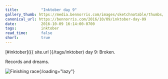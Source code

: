 ```yaml
---
title:          "Inktober day 9"
gallery_thumb: https://media.bennorris.com/images/sketchnotable/thumbs/inktober-day-09.jpg
canonical_url: https://bennorris.com/2016/10/09/inktober-day-09
date:           2016-10-09 16:14:00-0700
tags:           inktober
read_time:      false
short:          true
---
```

[#inktober]({{ site.url }}/tags/inktober) day 9: Broken.

Records and dreams.

![Finishing race](https://media.bennorris.com/images/sketchnotable/inktober-2016/inktober-day-09.jpg){:loading="lazy"}
